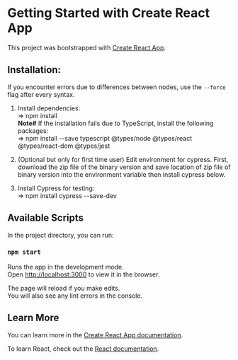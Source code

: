 # Getting Started with Create React App

This project was bootstrapped with [Create React App](https://github.com/facebook/create-react-app).

## Installation:

If you encounter errors due to differences between nodes, use the `--force` flag after every syntax.

1) Install dependencies:\
=> npm install \
**Note#** If the installation fails due to TypeScript, install the following packages:\
=> npm install --save typescript @types/node @types/react @types/react-dom @types/jest

2) (Optional but only for first time user) Edit environment for cypress. First, download the zip file of the binary version 
and save location of zip file of binary version into the environment variable then install cypress below.

3) Install Cypress for testing:\
=> npm install cypress --save-dev

## Available Scripts

In the project directory, you can run:

### `npm start`

Runs the app in the development mode.\
Open [http://localhost:3000](http://localhost:3000) to view it in the browser.

The page will reload if you make edits.\
You will also see any lint errors in the console.

## Learn More

You can learn more in the [Create React App documentation](https://facebook.github.io/create-react-app/docs/getting-started).

To learn React, check out the [React documentation](https://reactjs.org/).

